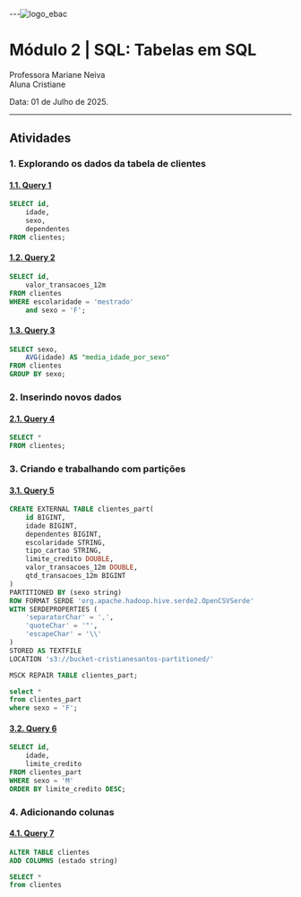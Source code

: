 
---![logo_ebac](https://github.com/user-attachments/assets/27e3b2a6-ad8b-4387-afb1-ebd260f004b3)


# **Módulo 2** | SQL: Tabelas em SQL

Professora Mariane Neiva <br>
Aluna Cristiane <br>

Data: 01 de Julho de 2025.

---

## Atividades

### **1. Explorando os dados da tabela de clientes**

#### [**1.1. Query 1**](https://raw.githubusercontent.com/crikactba/SQL/main/Módulo%202%20-%20Tabelas%20em%20SQL/query_1.csv)
```sql
SELECT id,
	idade,
	sexo,
	dependentes
FROM clientes;
```

#### [**1.2. Query 2**](https://raw.githubusercontent.com/crikactba/SQL/main/Módulo%202%20-%20Tabelas%20em%20SQL/query_2.csv)
```sql
SELECT id,
	valor_transacoes_12m
FROM clientes
WHERE escolaridade = 'mestrado'
	and sexo = 'F';
```

#### [**1.3. Query 3**](https://raw.githubusercontent.com/crikactba/SQL/main/Módulo%202%20-%20Tabelas%20em%20SQL/query_3.csv)
```sql
SELECT sexo,
	AVG(idade) AS "media_idade_por_sexo"
FROM clientes
GROUP BY sexo;
```

### **2. Inserindo novos dados**

#### [**2.1. Query 4**](https://raw.githubusercontent.com/crikactba/SQL/main/Módulo%202%20-%20Tabelas%20em%20SQL/query_4.csv)
```sql
SELECT *
FROM clientes;
```

### **3. Criando e trabalhando com partições**

#### [**3.1. Query 5**](https://raw.githubusercontent.com/crikactba/SQL/main/Módulo%202%20-%20Tabelas%20em%20SQL/query_5.csv)
```sql
CREATE EXTERNAL TABLE clientes_part(
	id BIGINT,
	idade BIGINT,
	dependentes BIGINT,
	escolaridade STRING,
	tipo_cartao STRING,
	limite_credito DOUBLE,
	valor_transacoes_12m DOUBLE,
	qtd_transacoes_12m BIGINT
)
PARTITIONED BY (sexo string)
ROW FORMAT SERDE 'org.apache.hadoop.hive.serde2.OpenCSVSerde'
WITH SERDEPROPERTIES (
	'separatorChar' = ',',
	'quoteChar' = '"',
	'escapeChar' = '\\'
)
STORED AS TEXTFILE
LOCATION 's3://bucket-cristianesantos-partitioned/'
```

```sql
MSCK REPAIR TABLE clientes_part;
```

```sql
select *
from clientes_part
where sexo = 'F';
```

#### [**3.2. Query 6**](https://raw.githubusercontent.com/crikactba/SQL/main/Módulo%202%20-%20Tabelas%20em%20SQL/query_6.csv)
```sql
SELECT id,
	idade,
	limite_credito
FROM clientes_part
WHERE sexo = 'M'
ORDER BY limite_credito DESC;
```

### **4. Adicionando colunas**

#### [**4.1. Query 7**](https://raw.githubusercontent.com/crikactba/SQL/main/Módulo%202%20-%20Tabelas%20em%20SQL/query_7.csv)
```sql
ALTER TABLE clientes
ADD COLUMNS (estado string)
```

```sql
SELECT *
from clientes
```
